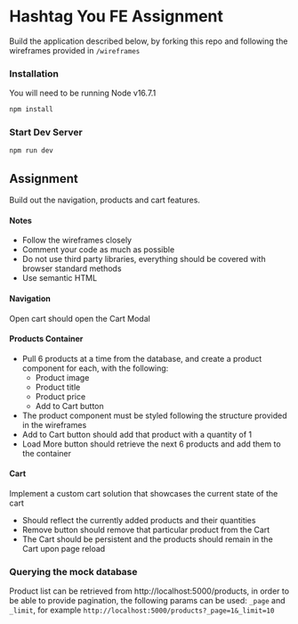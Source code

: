 # Hashtag You FE Assignment

Build the application described below, by forking this repo and following the wireframes provided in `/wireframes`

### Installation
You will need to be running Node v16.7.1

```sh
npm install
```

### Start Dev Server

```sh
npm run dev
```

## Assignment

Build out the navigation, products and cart features.

#### Notes
  - Follow the wireframes closely
  - Comment your code as much as possible
  - Do not use third party libraries, everything should be covered with browser standard methods
  - Use semantic HTML

#### Navigation

Open cart should open the Cart Modal

#### Products Container
  - Pull 6 products at a time from the database, and create a product component for each, with the following:
    - Product image
    - Product title
    - Product price
    - Add to Cart button
  - The product component must be styled following the structure provided in the wireframes
  - Add to Cart button should add that product with a quantity of 1
  - Load More button should retrieve the next 6 products and add them to the container
  
#### Cart

Implement a custom cart solution that showcases the current state of the cart
  - Should reflect the currently added products and their quantities
  - Remove button should remove that particular product from the Cart
  - The Cart should be persistent and the products should remain in the Cart upon page reload

### Querying the mock database
  Product list can be retrieved from http://localhost:5000/products, in order to be able to provide pagination, the following params can be used: `_page` and `_limit`, for example `http://localhost:5000/products?_page=1&_limit=10`